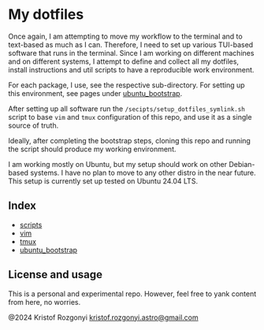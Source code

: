 # My dotfiles

Once again, I am attempting to move my workflow to the terminal and to text-based as much as I can. Therefore, I need to set up various TUI-based software that runs in the terminal. Since I am working on different machines and on different systems, I attempt to define and collect all my dotfiles, install instructions and util scripts to have a reproducible work environment.

For each package, I use, see the respective sub-directory. For setting up this environment, see pages under [ubuntu_bootstrap](https://github.com/rstofi/dotfiles/tree/main/ubuntu_bootstrap/README.md).

After setting up all software run the `/secipts/setup_dotfiles_symlink.sh` script to base `vim` and `tmux` configuration of this repo, and use it as a single source of truth.

Ideally, after completing the bootstrap steps, cloning this repo and running the script should produce my working environment.

I am working mostly on Ubuntu, but my setup should work on other Debian-based systems. I have no plan to move to any other distro in the near future. This setup is currently set up tested on Ubuntu 24.04 LTS.

## Index

- [scripts](https://github.com/rstofi/dotfiles/tree/main/scripts/README.md)
- [vim](https://github.com/rstofi/dotfiles/tree/main/vim/README.md)
- [tmux](https://github.com/rstofi/dotfiles/tree/main/tmux/README.md)
- [ubuntu_bootstrap](https://github.com/rstofi/dotfiles/tree/main/ubuntu_bootstrap/README.md)

## License and usage

This is a personal and experimental repo. However, feel free to yank content from here, no worries.

@2024 Kristof Rozgonyi [kristof.rozgonyi.astro@gmail.com](mailto:kristof.rozgonyi.astro@gmail.com]) 
